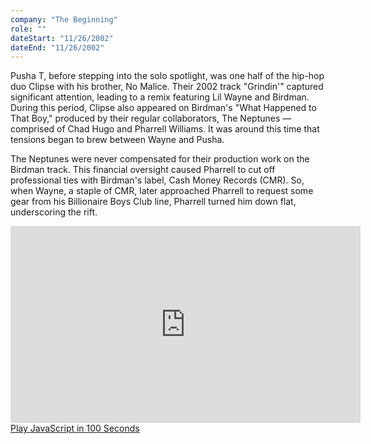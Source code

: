 ```yaml
---
company: "The Beginning"
role: ""
dateStart: "11/26/2002"
dateEnd: "11/26/2002"
---
```


Pusha T, before stepping into the solo spotlight, was one half of the hip-hop duo Clipse with his brother, No Malice. Their 2002 track "Grindin'" captured significant attention, leading to a remix featuring Lil Wayne and Birdman. During this period, Clipse also appeared on Birdman's "What Happened to That Boy," produced by their regular collaborators, The Neptunes — comprised of Chad Hugo and Pharrell Williams. It was around this time that tensions began to brew between Wayne and Pusha.

The Neptunes were never compensated for their production work on the Birdman track. This financial oversight caused Pharrell to cut off professional ties with Birdman's label, Cash Money Records (CMR). So, when Wayne, a staple of CMR, later approached Pharrell to request some gear from his Billionaire Boys Club line, Pharrell turned him down flat, underscoring the rift.

<iframe width="560" height="315" src="https://www.youtube.com/embed/MsmjxbhrdVg?si=v2nrzcsq3d32cFYs" title="YouTube video player" loading="lazy" loading="lazy" frameborder="0" allow="accelerometer; autoplay; clipboard-write; encrypted-media; gyroscope; picture-in-picture; web-share" referrerpolicy="strict-origin-when-cross-origin" allowfullscreen></iframe>

<lite-youtube videoid="DHjqpvDnNGE">
  <a href="https://www.youtube.com/watch?v=DHjqpvDnNGE" 
	title="Play Video">Play JavaScript in 100 Seconds</a>
</lite-youtube>